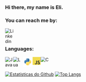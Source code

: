 ### Hi there, my name is Eli.

### You can reach me by:

[<img align="left" title="Linkedin" width="32px" src="https://cdn.worldvectorlogo.com/logos/linkedin-icon-2.svg">](https://www.linkedin.com/in/eli-emanuel/)
<br>
<br>


### Languages:

[<img align="left" width="26px" title="Java" src="https://i7.pngguru.com/preview/709/905/282/openjdk-java-virtual-machine-android-oracle-corporation-android.jpg">](https://openjdk.java.net/)
[<img align="left" width="32px" title="Lua" src="https://upload.wikimedia.org/wikipedia/commons/c/cf/Lua-Logo.svg">](https://www.python.org/)
[<img align="left" width="32px" title="Python" src="https://raw.githubusercontent.com/github/explore/80688e429a7d4ef2fca1e82350fe8e3517d3494d/topics/python/python.png">](https://www.python.org/)
[<img align="left" width="26px" title="Javascript" src="https://raw.githubusercontent.com/github/explore/80688e429a7d4ef2fca1e82350fe8e3517d3494d/topics/javascript/javascript.png">](https://www.javascript.com/)
[<img align="left" width="32px" title="C" src="https://cdn.iconscout.com/icon/free/png-512/c-programming-569564.png">](https://www.cplusplus.com/)
<br>
<br>

[![Estatísticas do Github](https://github-readme-stats.vercel.app/api?username=EliAndrade&layout=compact&show_icons=true&theme=dark&count_private=true)](https://github.com/anuraghazra/github-readme-stats)
[![Top Langs](https://github-readme-stats.vercel.app/api/top-langs/?username=EliAndrade&layout=compact&theme=radical&count_private=true)](https://github.com/anuraghazra/github-readme-stats)
